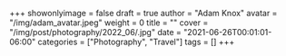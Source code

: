 +++
showonlyimage = false
draft = true
author = "Adam Knox"
avatar = "/img/adam_avatar.jpeg"
weight = 0
title = ""
cover = "/img/post/photography/2022_06/.jpg"
date = "2021-06-26T00:01:01-06:00"
categories = ["Photography", "Travel"]
tags = []
+++
<!--more-->
